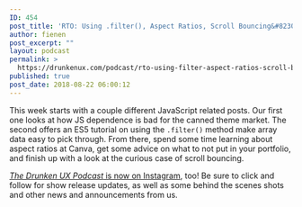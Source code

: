 ```yaml
---
ID: 454
post_title: 'RTO: Using .filter(), Aspect Ratios, Scroll Bouncing&#8230;'
author: fienen
post_excerpt: ""
layout: podcast
permalink: >
  https://drunkenux.com/podcast/rto-using-filter-aspect-ratios-scroll-bouncing/
published: true
post_date: 2018-08-22 06:00:12
---
```

<!-- wp:paragraph -->
<p>This week starts with a couple different JavaScript related posts. Our first one looks at how JS dependence is bad for the canned theme market. The second offers an ES5 tutorial on using the <code>.filter()</code> method make array data easy to pick through. From there, spend some time learning about aspect ratios at Canva, get some advice on what to not put in your portfolio, and finish up with a look at the curious case of scroll bouncing.</p>
<!-- /wp:paragraph -->

<!-- wp:paragraph -->
<p><em><a href="https://instagram.com/drunkenuxpodcast">The Drunken UX Podcast</a></em><a href="https://instagram.com/drunkenuxpodcast"> is now on Instagram</a>, too! Be sure to click and follow for show release updates, as well as some behind the scenes shots and other news and announcements from us.</p>
<!-- /wp:paragraph -->